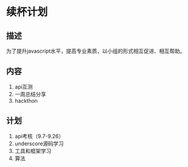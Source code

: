 续杯计划
===

描述
---

为了提升javascript水平，提高专业素质，以小组的形式相互促进、相互帮助。

内容
---

1. api互测
2. 一周总结分享
3. hackthon

计划
---

1. api考核（9.7-9.26）
2. underscore源码学习
3. 工具和框架学习
4. 算法